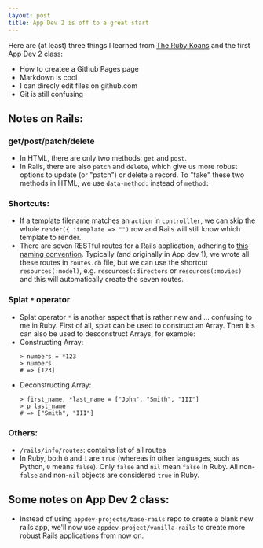 ```yaml
---
layout: post
title: App Dev 2 is off to a great start
---
```


Here are (at least) three things I learned from [The Ruby Koans](http://rubykoans.com/) and the first App Dev 2 class:
- How to createe a Github Pages page
- Markdown is cool
- I can direcly edit files on github.com
- Git is still confusing


## Notes on Rails:


### get/post/patch/delete

- In HTML, there are only two methods: `get` and `post`. 
- In Rails, there are also `patch` and `delete`, which give us more robust options to update (or "patch") or delete a record. To "fake" these two methods in HTML, we use `data-method:` instead of `method:`


### Shortcuts:
- If a template filename matches an `action` in `controlller`, we can skip the whole `render({ :template => "")` row and Rails will still know which template to render.
- There are seven RESTful routes for a Rails application, adhering to [this naming convention](https://restfulapi.net/resource-naming/). Typically (and originally in App dev 1), we wrote all these routes in `routes.db` file, but we can use the shortcut `resources(:model)`, e.g. `resources(:directors` or `resources(:movies)` and this will automatically create the seven routes.

### Splat `*` operator
- Splat operator `*` is another aspect that is rather new and ... confusing to me in Ruby. First of all, splat can be used to construct an Array. Then it's can also be used to desconstruct Arrays, for example:
- Constructing Array:
  ```
  > numbers = *123
  > numbers
  # => [123]
  ```
- Deconstructing Array:
  ```
  > first_name, *last_name = ["John", "Smith", "III"]
  > p last_name
  # => ["Smith", "III"]
  ```

### Others:
- `/rails/info/routes`: contains list of all routes
- In Ruby, both `0` and `1` are `true` (whereas in other languages, such as Python, `0` means `false`). Only `false` and `nil` mean `false` in Ruby. All non-`false` and non-`nil` objects are considered `true` in Ruby. 


## Some notes on App Dev 2 class:
- Instead of using `appdev-projects/base-rails` repo to create a blank new rails app, we'll now use `appdev-project/vanilla-rails` to create more robust Rails applications from now on.

